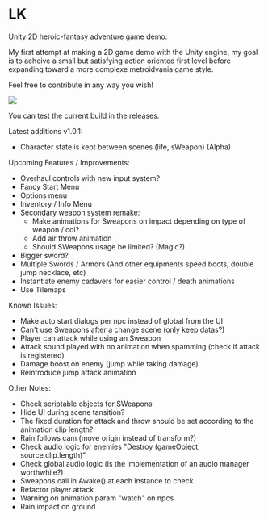 # LK

Unity 2D heroic-fantasy adventure game demo.

My first attempt at making a 2D game demo with the Unity engine, my goal is to acheive a small but satisfying action oriented first level before expanding toward a more complexe metroidvania game style.

Feel free to contribute in any way you wish!

<img src="https://motheblackcat.github.io/assets/img/game.gif">

You can test the current build in the releases.

Latest additions v1.0.1:

- Character state is kept between scenes (life, sWeapon) (Alpha)

Upcoming Features / Improvements:

- Overhaul controls with new input system?
- Fancy Start Menu
- Options menu
- Inventory / Info Menu
- Secondary weapon system remake:
  - Make animations for Sweapons on impact depending on type of weapon / col?
  - Add air throw animation
  - Should SWeapons usage be limited? (Magic?)
- Bigger sword?
- Multiple Swords / Armors (And other equipments speed boots, double jump necklace, etc)
- Instantiate enemy cadavers for easier control / death animations
- Use Tilemaps

Known Issues:

- Make auto start dialogs per npc instead of global from the UI
- Can't use Sweapons after a change scene (only keep datas?)
- Player can attack while using an Sweapon
- Attack sound played with no animation when spamming (check if attack is registered)
- Damage boost on enemy (jump while taking damage)
- Reintroduce jump attack animation

Other Notes:

- Check scriptable objects for SWeapons
- Hide UI during scene tansition?
- The fixed duration for attack and throw should be set according to the animation clip length?
- Rain follows cam (move origin instead of transform?)
- Check audio logic for enemies "Destroy (gameObject, source.clip.length)"
- Check global audio logic (is the implementation of an audio manager worthwhile?)
- Sweapons call in Awake() at each instance to check
- Refactor player attack
- Warning on animation param "watch" on npcs
- Rain impact on ground
